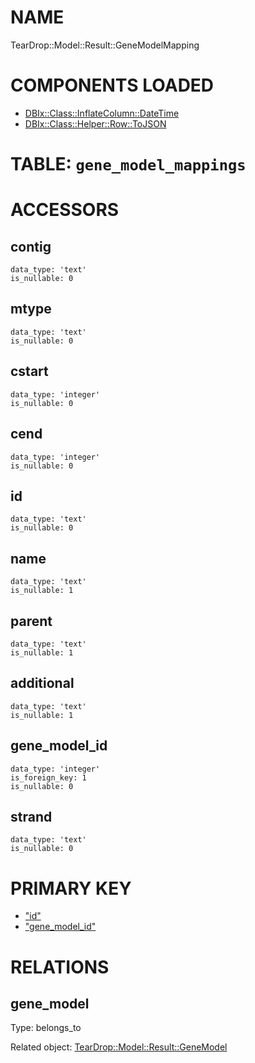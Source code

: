 # NAME

TearDrop::Model::Result::GeneModelMapping

# COMPONENTS LOADED

- [DBIx::Class::InflateColumn::DateTime](https://metacpan.org/pod/DBIx::Class::InflateColumn::DateTime)
- [DBIx::Class::Helper::Row::ToJSON](https://metacpan.org/pod/DBIx::Class::Helper::Row::ToJSON)

# TABLE: `gene_model_mappings`

# ACCESSORS

## contig

    data_type: 'text'
    is_nullable: 0

## mtype

    data_type: 'text'
    is_nullable: 0

## cstart

    data_type: 'integer'
    is_nullable: 0

## cend

    data_type: 'integer'
    is_nullable: 0

## id

    data_type: 'text'
    is_nullable: 0

## name

    data_type: 'text'
    is_nullable: 1

## parent

    data_type: 'text'
    is_nullable: 1

## additional

    data_type: 'text'
    is_nullable: 1

## gene\_model\_id

    data_type: 'integer'
    is_foreign_key: 1
    is_nullable: 0

## strand

    data_type: 'text'
    is_nullable: 0

# PRIMARY KEY

- ["id"](#id)
- ["gene\_model\_id"](#gene_model_id)

# RELATIONS

## gene\_model

Type: belongs\_to

Related object: [TearDrop::Model::Result::GeneModel](https://github.com/h3kker/tearDrop/blob/master/doc/pod/TearDrop/Model/Result/GeneModel.md)

